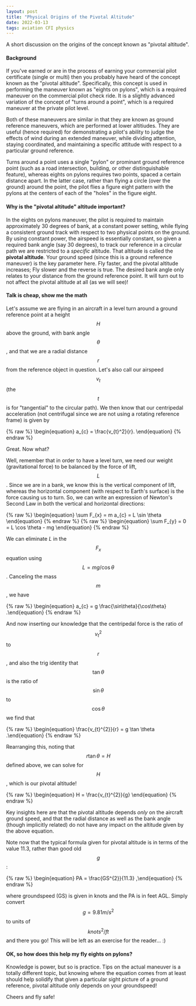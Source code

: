 ```yaml
---
layout: post
title: "Physical Origins of the Pivotal Altitude"
date: 2022-03-13
tags: aviation CFI physics
---
```


A short discussion on the origins of the concept known as "pivotal altitude".

#### Background

If you've earned or are in the process of earning your commercial pilot certificate (single or multi) then you probably have heard of the concept known as the "pivotal altitude". Specifically, this concept is used in performing the maneuver known as "eights on pylons", which is a required maneuver on the commercial pilot check ride. It is a slightly advanced variation of the concept of "turns around a point", which is a required maneuver at the private pilot level. 

Both of these maneuvers are similar in that they are known as ground reference maneuvers, which are performed at lower altitiudes. They are useful (hence required) for demonstrating a pilot's ability to judge the effects of wind during an extended maneuver, while dividing attention, staying coordinated, and maintaining a specific attitude with respect to a particular ground reference. 

Turns around a point uses a single "pylon" or prominant ground reference point (such as a road intersection, building, or other distinguishable feature), whereas eights on pylons requires two points, spaced a certain distance apart. In the latter case, rather than flying a circle (over the ground) around the point, the pilot flies a figure eight pattern with the pylons at the centers of each of the "holes" in the figure eight. 

#### Why is the "pivotal altitude" altitude important? 

In the eights on pylons maneuver, the pilot is required to maintain approximately 30 degrees of bank, at a constant power setting, while flying a consistent ground track with respect to two physical points on the ground. By using constant power, the airspeed is essentially constant, so given a required bank angle (say 30 degrees), to track our reference in a circular path we are restricted to a *specific* altitude. That altitude is called the **pivotal altitude**. Your ground speed (since this is a ground reference maneuver) is the key parameter here. Fly faster, and the pivotal altitude increases; Fly slower and the reverse is true. The desired bank angle only relates to your distance from the ground reference point. It will turn out to not affect the pivotal altitude at all (as we will see)!

#### Talk is cheap, show me the math

Let's assume we are flying in an aircraft in a level turn around a ground reference point at a height $$H$$ above the ground, with bank angle $$\theta$$, and that we are a radial distance $$r$$ from the reference object in question. Let's also call our airspeed $$v_{t}$$ (the $$t$$ is for "tangential" to the circular path). We then know that our centripedal acceleration (not centrifugal since we are not using a rotating reference frame) is given by

 {% raw %}
 \begin{equation}
  a_{c} = \frac{v_{t}^2}{r}.
 \end{equation}
 {% endraw %}

Great. Now what? 

Well, remember that in order to have a level turn, we need our weight (gravitational force) to be balanced by the force of lift, $$L$$. Since we are in a bank, we know this is the vertical component of lift, whereas the horizontal component (with respect to Earth's surface) is the force causing us to turn. So, we can write an expression of Newton's Second Law in both the vertical and horizontal directions:

 {% raw %}
  \begin{equation} \sum F_{x} = m a_{c} = L \sin \theta \end{equation}
 {% endraw %}
 {% raw %}
  \begin{equation} \sum F_{y} = 0 = L \cos \theta - mg \end{equation}
 {% endraw %}

We can eliminate $L$ in the $$F_{x}$$ equation using $$L = mg / \cos\theta$$. Canceling the mass $$m$$, we have

 {% raw %}
  \begin{equation} a_{c} = g \frac{\sin\theta}{\cos\theta} .\end{equation}
 {% endraw %}

And now inserting our knowledge that the centripedal force is the ratio of $$v_{t}^{2}$$ to $$r$$, and also the trig identity that $$\tan\theta$$ is the ratio of $$\sin\theta$$ to $$\cos\theta$$ we find that

 {% raw %}
  \begin{equation} \frac{v_{t}^{2}}{r} = g \tan \theta .\end{equation}
 {% endraw %}

Rearranging this, noting that $$r\tan\theta = H$$ defined above, we can solve for $$H$$, which is our pivotal altitude!

 {% raw %}
  \begin{equation} H = \frac{v_{t}^{2}}{g} \end{equation}
 {% endraw %}

Key insights here are that the pivotal altitude depends *only* on the aircraft ground speed, and that the radial distance as well as the bank angle (though implicitly related) do not have any impact on the altitude given by the above equation. 

Note now that the typical formula given for pivotal altitude is in terms of the value 11.3, rather than good old $$g$$:

 {% raw %}
  \begin{equation} PA = \frac{GS^{2}}{11.3} ,\end{equation} 
 {% endraw %}

where groundspeed (GS) is given in knots and the PA is in feet AGL. Simply convert $$g = 9.81 m/s^2$$ to units of $$knots^2/ft$$ and there you go! This will be left as an exercise for the reader... :)

#### OK, so how does this help my fly eights on pylons?

Knowledge is power, but so is practice. Tips on the actual maneuver is a totally different topic, but knowing where the equation comes from at least should help solidify that given a particular sight picture of a ground reference, pivotal altitude only depends on your groundspeed!

Cheers and fly safe!
